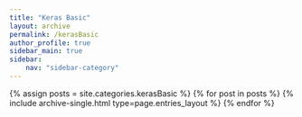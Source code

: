 ```yaml
---
title: "Keras Basic"
layout: archive
permalink: /kerasBasic
author_profile: true
sidebar_main: true
sidebar:
    nav: "sidebar-category"
---
```



{% assign posts = site.categories.kerasBasic %}
{% for post in posts %} {% include archive-single.html type=page.entries_layout %} {% endfor %}
